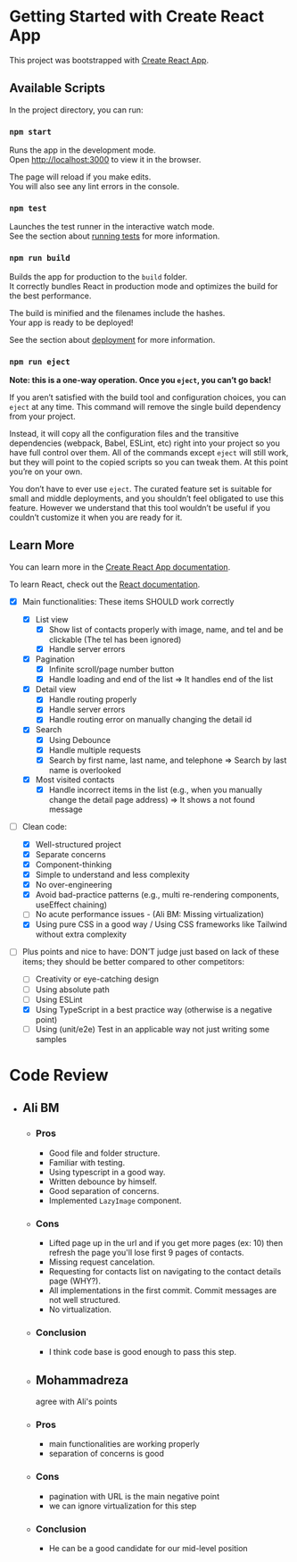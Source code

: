 # Getting Started with Create React App

This project was bootstrapped with [Create React App](https://github.com/facebook/create-react-app).

## Available Scripts

In the project directory, you can run:

### `npm start`

Runs the app in the development mode.\
Open [http://localhost:3000](http://localhost:3000) to view it in the browser.

The page will reload if you make edits.\
You will also see any lint errors in the console.

### `npm test`

Launches the test runner in the interactive watch mode.\
See the section about [running tests](https://facebook.github.io/create-react-app/docs/running-tests) for more information.

### `npm run build`

Builds the app for production to the `build` folder.\
It correctly bundles React in production mode and optimizes the build for the best performance.

The build is minified and the filenames include the hashes.\
Your app is ready to be deployed!

See the section about [deployment](https://facebook.github.io/create-react-app/docs/deployment) for more information.

### `npm run eject`

**Note: this is a one-way operation. Once you `eject`, you can’t go back!**

If you aren’t satisfied with the build tool and configuration choices, you can `eject` at any time. This command will remove the single build dependency from your project.

Instead, it will copy all the configuration files and the transitive dependencies (webpack, Babel, ESLint, etc) right into your project so you have full control over them. All of the commands except `eject` will still work, but they will point to the copied scripts so you can tweak them. At this point you’re on your own.

You don’t have to ever use `eject`. The curated feature set is suitable for small and middle deployments, and you shouldn’t feel obligated to use this feature. However we understand that this tool wouldn’t be useful if you couldn’t customize it when you are ready for it.

## Learn More

You can learn more in the [Create React App documentation](https://facebook.github.io/create-react-app/docs/getting-started).

To learn React, check out the [React documentation](https://reactjs.org/).

- [x] Main functionalities: These items SHOULD work correctly
  - [x] List view
    - [x] Show list of contacts properly with image, name, and tel and be clickable (The tel has been ignored)
    - [x] Handle server errors
  - [x] Pagination
    - [x] Infinite scroll/page number button
    - [x] Handle loading and end of the list => It handles end of the list
  - [x] Detail view
    - [x] Handle routing properly
    - [x] Handle server errors
    - [x] Handle routing error on manually changing the detail id
  - [x] Search
    - [x] Using Debounce
    - [x] Handle multiple requests
    - [x] Search by first name, last name, and telephone => Search by last name is overlooked
  - [x] Most visited contacts
    - [x] Handle incorrect items in the list (e.g., when you manually change the detail page address) => It shows a not found message
- [ ] Clean code:
  - [x] Well-structured project
  - [x] Separate concerns
  - [x] Component-thinking
  - [x] Simple to understand and less complexity
  - [x] No over-engineering
  - [x] Avoid bad-practice patterns (e.g., multi re-rendering components, useEffect chaining)
  - [ ] No acute performance issues - (Ali BM: Missing virtualization)
  - [x] Using pure CSS in a good way / Using CSS frameworks like Tailwind without extra complexity
- [ ] Plus points and nice to have: DON’T judge just based on lack of these items; they should be better compared to other competitors:

  - [ ] Creativity or eye-catching design
  - [ ] Using absolute path
  - [ ] Using ESLint
  - [x] Using TypeScript in a best practice way (otherwise is a negative point)
  - [ ] Using (unit/e2e) Test in an applicable way not just writing some samples

# Code Review

- ## Ali BM

  - ### Pros

    - Good file and folder structure.
    - Familiar with testing.
    - Using typescript in a good way.
    - Written debounce by himself.
    - Good separation of concerns.
    - Implemented `LazyImage` component.

  - ### Cons

    - Lifted page up in the url and if you get more pages (ex: 10) then refresh the page you'll lose first 9 pages of contacts.
    - Missing request cancelation.
    - Requesting for contacts list on navigating to the contact details page (WHY?).
    - All implementations in the first commit. Commit messages are not well structured.
    - No virtualization.

  - ### Conclusion
    - I think code base is good enough to pass this step.
   
  - ## Mohammadreza
    agree with Ali's points
    
  - ### Pros
    - main functionalities are working properly
    - separation of concerns is good
  
  - ### Cons
    - pagination with URL is the main negative point
    - we can ignore virtualization for this step
 
  - ### Conclusion
    - He can be a good candidate for our mid-level position
